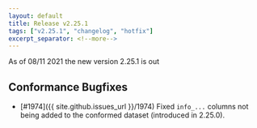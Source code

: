 ```yaml
---
layout: default
title: Release v2.25.1
tags: ["v2.25.1", "changelog", "hotfix"]
excerpt_separator: <!--more-->
---
```


As of 08/11 2021 the new version 2.25.1 is out
<!--more-->

## Conformance Bugfixes

- [#1974]({{ site.github.issues_url }}/1974) Fixed `info_...` columns not being added to the conformed dataset (introduced in 2.25.0).
